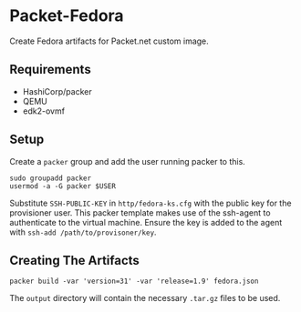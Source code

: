 # Packet-Fedora

Create Fedora artifacts for Packet.net custom image.

## Requirements

- HashiCorp/packer
- QEMU
- edk2-ovmf

## Setup

Create a `packer` group and add the user running packer to this.

```shell
sudo groupadd packer
usermod -a -G packer $USER
```

Substitute `SSH-PUBLIC-KEY` in `http/fedora-ks.cfg` with the public key
for the provisioner user.  This packer template makes use of the ssh-agent
to authenticate to the virtual machine.  Ensure the key is added to the agent
with `ssh-add /path/to/provisoner/key`.

## Creating The Artifacts

```shell
packer build -var 'version=31' -var 'release=1.9' fedora.json
```

The `output` directory will contain the necessary `.tar.gz` files to be used.
